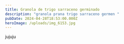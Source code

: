 ```yaml
---
title: Granola de trigo sarraceno germinado
description: "granola prana trigo sarraceno germen "
pubDate: 2024-04-28T18:53:00.000Z
heroImage: /uploads/img_6153.jpg
---
```

jujuju
